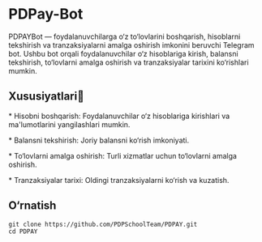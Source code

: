 # PDPay-Bot

PDPAYBot — foydalanuvchilarga o‘z to‘lovlarini boshqarish, hisoblarni tekshirish va tranzaksiyalarni amalga oshirish imkonini beruvchi Telegram bot. Ushbu bot orqali foydalanuvchilar o‘z hisoblariga kirish, balansni tekshirish, to‘lovlarni amalga oshirish va tranzaksiyalar tarixini ko‘rishlari mumkin.

<h2>Xususiyatlari🌟</h2>

<p>
 * Hisobni boshqarish: Foydalanuvchilar o‘z hisoblariga kirishlari va ma'lumotlarini yangilashlari mumkin.
</p>
<p>
 * Balansni tekshirish: Joriy balansni ko‘rish imkoniyati. 
</p>
<p>
 * To‘lovlarni amalga oshirish: Turli xizmatlar uchun to‘lovlarni amalga oshirish.
</p>
<p>
 * Tranzaksiyalar tarixi: Oldingi tranzaksiyalarni ko‘rish va kuzatish. 
</p>

<h2>O‘rnatish</h2>
<code>git clone https://github.com/PDPSchoolTeam/PDPAY.git
cd PDPAY</code>
